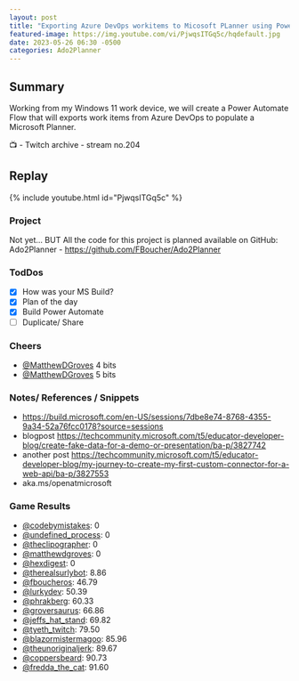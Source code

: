 ```yaml
---
layout: post
title: "Exporting Azure DevOps workitems to Micosoft PLanner using Power Automate.(stream 204)"
featured-image: https://img.youtube.com/vi/PjwqsITGq5c/hqdefault.jpg
date: 2023-05-26 06:30 -0500
categories: Ado2Planner
---
```


## Summary

Working from my Windows 11 work device, we will create a Power Automate Flow that will exports work items from Azure DevOps to populate a Microsoft Planner. 

📺 - Twitch archive - stream no.204 

## Replay

{% include youtube.html id="PjwqsITGq5c" %}
<br/><!--more-->

### Project

Not yet... BUT All the code for this project is planned available on GitHub: Ado2Planner - https://github.com/FBoucher/Ado2Planner

### TodDos

- [X] How was your MS Build?
- [X] Plan of the day
- [X] Build Power Automate
- [ ] Duplicate/ Share

### Cheers

- [@MatthewDGroves](https://www.twitch.tv/MatthewDGroves)  4 bits
- [@MatthewDGroves](https://www.twitch.tv/MatthewDGroves)  5 bits

### Notes/ References / Snippets

- https://build.microsoft.com/en-US/sessions/7dbe8e74-8768-4355-9a34-52a76fcc0178?source=sessions
- blogpost https://techcommunity.microsoft.com/t5/educator-developer-blog/create-fake-data-for-a-demo-or-presentation/ba-p/3827742
- another post https://techcommunity.microsoft.com/t5/educator-developer-blog/my-journey-to-create-my-first-custom-connector-for-a-web-api/ba-p/3827553
- aka.ms/openatmicrosoft


### Game Results

- [@codebymistakes](https://www.twitch.tv/codebymistakes): 0
- [@undefined_process](https://www.twitch.tv/undefined_process): 0
- [@theclipographer](https://www.twitch.tv/theclipographer): 0
- [@matthewdgroves](https://www.twitch.tv/matthewdgroves): 0
- [@hexdigest](https://www.twitch.tv/hexdigest): 0
- [@therealsurlybot](https://www.twitch.tv/therealsurlybot): 8.86
- [@fboucheros](https://www.twitch.tv/fboucheros): 46.79
- [@lurkydev](https://www.twitch.tv/lurkydev): 50.39
- [@phrakberg](https://www.twitch.tv/phrakberg): 60.33
- [@groversaurus](https://www.twitch.tv/groversaurus): 66.86
- [@jeffs_hat_stand](https://www.twitch.tv/jeffs_hat_stand): 69.82
- [@tyeth_twitch](https://www.twitch.tv/tyeth_twitch): 79.50
- [@blazormistermagoo](https://www.twitch.tv/blazormistermagoo): 85.96
- [@theunoriginaljerk](https://www.twitch.tv/theunoriginaljerk): 89.67
- [@coppersbeard](https://www.twitch.tv/coppersbeard): 90.73
- [@fredda_the_cat](https://www.twitch.tv/fredda_the_cat): 91.60

